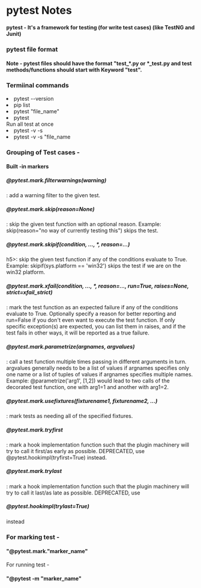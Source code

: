 <h1>pytest Notes</h1>
<h4>pytest - It's a framework for testing (for write test cases) (like TestNG and Junit)</h4>

<h3>pytest file format</h3>
<h4>Note - pytest files should have the format "test_*.py or *_test.py
       and test methods/functions should start with Keyword "test".</h4>

<h3>Termiinal commands</h3>
<li>pytest --version</li>
<li>pip list</li>
<li>pytest "file_name"</li>
<li>pytest</li><span> Run all test at once</span>
<li>pytest -v -s</li>
<li>pytest -v -s "file_name</li>

<h3>Grouping of Test cases -</h3>

<h4>Built -in markers</h4>
<p>
<h5>@pytest.mark.filterwarnings(warning)</h5>: add a warning filter to the given test. 

<h5>@pytest.mark.skip(reason=None)</h5>: skip the given test function with an optional reason. Example: skip(reason="no way of currently testing this") skips the test.

<h5>@pytest.mark.skipif(condition, ..., *, reason=...)</h5>h5>: skip the given test function if any of the conditions evaluate to True. Example: skipif(sys.platform == 'win32') skips the test if we are on the win32 platform. 

<h5>@pytest.mark.xfail(condition, ..., *, reason=..., run=True, raises=None, strict=xfail_strict)</h5>: mark the test function as an expected failure if any of the conditions evaluate to True. Optionally specify a reason for better reporting and run=False if you don't even want to execute the test function. If only specific exception(s) are expected, you can list them in raises, and if the test fails in other ways, it will be reported as a true failure.

<h5>@pytest.mark.parametrize(argnames, argvalues)</h5>: call a test function multiple times passing in different arguments in turn. argvalues generally needs to be a list of values if argnames specifies only one name or a list of tuples of values if argnames specifies multiple names. Example: @parametrize('arg1', [1,2]) would lead to two calls of the decorated test function, one with arg1=1 and another with arg1=2.

<h5>@pytest.mark.usefixtures(fixturename1, fixturename2, ...)</h5>: mark tests as needing all of the specified fixtures.

<h5>@pytest.mark.tryfirst</h5>: mark a hook implementation function such that the plugin machinery will try to call it first/as early as possible. DEPRECATED, use @pytest.hookimpl(tryfirst=True) instead.

<h5>@pytest.mark.trylast</h5>: mark a hook implementation function such that the plugin machinery will try to call it last/as late as possible. DEPRECATED, use <h5>@pytest.hookimpl(trylast=True)</h5> instead
</p>

<h3>
       For marking test - <h4>"@pytest.mark."marker_name"</h4>
       For running test - <h4>"@pytest -m "marker_name"</h4>
</h3>
